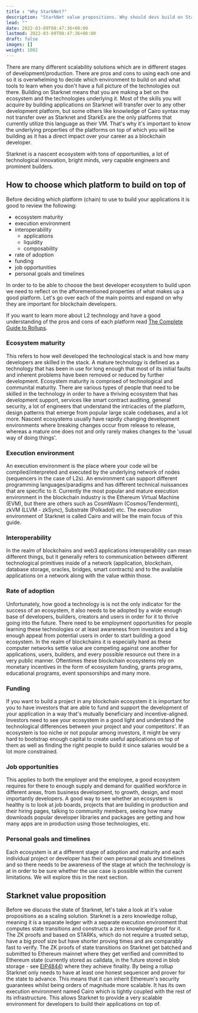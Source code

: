 ```yaml
---
title : "Why StarkNet?"
description: "StarkNet value propositions. Why should devs build on StarkNet?"
lead: ""
date: 2022-03-09T08:47:36+00:00
lastmod: 2022-03-09T08:47:36+00:00
draft: false
images: []
weight: 1002
---
```


There are many different scalability solutions which are in different stages of development/production. There are pros and cons to using each one and so it is overwhelming to decide which environment to build on and what tools to learn when you don't have a full picture of the technologies out there. Building on Starknet means that you are making a bet on the ecosystem and the technologies underlying it. Most of the skills you will acquire by building applications on Starknet will transfer over to any other development platform, but some others like knowledge of Cairo syntax may not transfer over as Starknet and StarkEx are the only platforms that currently utilize this language as their VM. That's why it's important to know the underlying properties of the platforms on top of which you will be building as it has a direct impact over your career as a blockchain developer.

Starknet is a nascent ecosystem with tons of opportunities, a lot of technological innovation, bright minds, very capable engineers and prominent builders.

## How to choose which platform to build on top of

Before deciding which platform (chain) to use to build your applications it is good to review the following:

- ecosystem maturity
- execution environment
- interoperability
  - applications
  - liquidity
  - composability
- rate of adoption
- funding
- job opportunities
- personal goals and timelines

In order to to be able to choose the best developer ecosystem to build upon we need to reflect on the afforementioned properties of what makes up a good platform. Let's go over each of the main points and expand on why they are important for blockchain developers.

If you want to learn more about L2 technology and have a good understanding of the pros and cons of each platform read [The Complete Guide to Rollups](https://members.delphidigital.io/reports/the-complete-guide-to-rollups/).

### Ecosystem maturity

This refers to how well developed the technological stack is and how many developers are skilled in the stack. A mature technology is defined as a technology that has been in use for long enough that most of its initial faults and inherent problems have been removed or reduced by further development. Ecosystem maturity is comprised of technological and communital maturity. There are various types of people that need to be skilled in the technology in order to have a thriving ecosystem that has development support, services like smart contract auditing, general security, a lot of engineers that understand the intricacies of the platform, design patterns that emerge from popular large scale codebases, and a lot more. Nascent ecosystems usually have rapidly changing development environments where breaking changes occur from release to release, whereas a mature one does not and only rarely makes changes to the 'usual way of doing things'.

### Execution environment

An execution environment is the place where your code wil be compiled/interpreted and executed by the underlying network of nodes (sequencers in the case of L2s). An environment can support different programming languages/paradigms and has different technical nuissances that are specific to it. Currently the most popular and mature execution environment in the blockchain industry is the Ethereum Virtual Machine (EVM), but there are others such as CosmWasm (Cosmos/Tendermint), zkVM (LLVM - zkSync), Substrate (Polkadot) etc. The execution environment of Starknet is called Cairo and will be the main focus of this guide.

### Interoperability

In the realm of blockchains and web3 applications interoperability can mean different things, but it generally refers to communication between different technological primitives inside of a network (application, blockchain, database storage, oracles, bridges, smart contracts) and to the available applications on a network along with the value within those.

### Rate of adoption

Unfortunately, how good a technology is is not the only indicator for the success of an ecosystem, it also needs to be adopted by a wide enough base of developers, builders, creators and users in order for it to thrive going into the future. There need to be employment opportunities for people learning these technologies or at least awareness from investors and a big enough appeal from potential users in order to start building a good ecosystem. In the realm of blockchains it is especially hard as these computer networks settle value are competing against one another for applications, users, builders, and every possible resource out there in a very public manner. Oftentimes these blockchain ecosystems rely on monetary incentives in the form of ecosystem funding, grants programs, educational programs, event sponsorships and many more.

### Funding

If you want to build a project in any blockchain ecosystem it is important for you to have investors that are able to fund and support the development of your application in a way that's mutually beneficiary and incentive-aligned. Investors need to see your ecosystem in a good light and understand the technological differences between your project and your competitors'. If an ecosystem is too niche or not popular among investors, it might be very hard to bootstrap enough capital to create useful applications on top of them as well as finding the right people to build it since salaries would be a lot more constrained.

### Job opportunities

This applies to both the employer and the employee, a good ecosystem requires for there to enough supply and demand for qualified workforce in different areas, from business development, to growth, design, and most importantly developers. A good way to see whether an ecosystem is healthy is to look at job boards, projects that are building in production and their hiring pages, talking to community members, seeing how many downloads popular developer libraries and packages are getting and how many apps are in production using those technologies, etc.

### Personal goals and timelines

Each ecosystem is at a different stage of adoption and maturity and each individual project or developer has their own personal goals and timelines and so there needs to be awareness of the stage at which the technology is at in order to be sure whether the use case is possible within the current limitations. We will explore this in the next section.

## Starknet value proposition

Before we discuss the state of Starknet, let's take a look at it's value propositions as a scaling solution. Starknet is a zero knowledge rollup, meaning it is a separate ledger with a separate execution environment that computes state transitions and constructs a zero knowledge proof for it. The ZK proofs and based on STARKs, which do not require a trusted setup, have a big proof size but have shorter proving times and are comparably fast to verify. The ZK proofs of state transitions on Starknet get batched and submitted to Ethereum mainnet where they get verified and committed to Ethereum state (currently stored as calldata, in the future stored in blob storage - see [EIP4844](http://eip4844.com)) where they achieve finality. By being a rollup Starknet only needs to have at least one honest sequencer and prover for the state to advance. This means that it can inherit Ethereum's security guarantees whilst being orders of magnitude more scalable. It has its own execution environment named Cairo which is tightly coupled with the rest of its infrastructure. This allows Starknet to provide a very scalable environment for developers to build their applications on top of.
